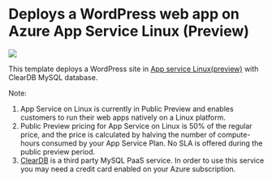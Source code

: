 # Deploys a WordPress web app on Azure App Service Linux (Preview)

<a href="https://portal.azure.com/#create/Microsoft.Template/uri/https%3A%2F%2Fraw.githubusercontent.com%2FAzure%2Fazure-quickstart-templates%2Fmaster%2Fwordpress-app-service-linux%2Fazuredeploy.json" target="_blank">
  <img src="http://azuredeploy.net/deploybutton.png"/>
</a>

This template deploys a WordPress site in [App service Linux(preview)](https://docs.microsoft.com/en-us/azure/app-service/app-service-linux-readme) with ClearDB MySQL database. 

Note:

1. App Service on Linux is currently in Public Preview and enables customers to run their web apps natively on a Linux platform.
2. Public Preview pricing for App Service on Linux is 50% of the regular price, and the price is calculated by halving the number of compute-hours consumed by your App Service Plan. No SLA is offered during the public preview period.
3. [ClearDB](http://w2.cleardb.net/azure/) is a third party MySQL PaaS service. In order to use this service you may need a credit card enabled on your Azure subscription.

